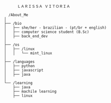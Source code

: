          
          ＬＡＲＩＳＳＡ ＶＩＴＯＲＩＡ
  </p>
  
      /About_Me
    │
    ├── /bio
    │   ├── she/her - brazilian - (pt/br + english)
    │   ├── computer science student (B.Sc)
    │   ├── back_end_dev
    │
    ├── /os
    │   ├── /linux
    │   │   └── mint_linux
    │
    ├── /languages
    │   ├── python
    │   ├── javascript
    │   ├── java
    │
    └── /learning
        ├── java
        ├── machile learning
        ├── linux
   </td>
  </tr>
</table>

